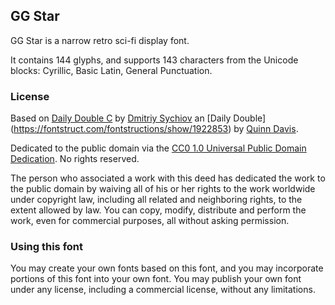 
## GG Star

GG Star is a narrow retro sci-fi display font.

It contains 144 glyphs, and supports 143 characters from the Unicode blocks: Cyrillic, Basic Latin, General Punctuation.

### License

Based on [Daily Double C](https://fontstruct.com/fontstructions/show/1922938) by [Dmitriy Sychiov](https://fontstruct.com/fontstructors/1104892/sychoff) an [Daily Double] (https://fontstruct.com/fontstructions/show/1922853) by [Quinn Davis](https://fontstruct.com/fontstructors/1507185/sonicfontshd).

Dedicated to the public domain via the [CC0 1.0 Universal Public Domain Dedication](https://creativecommons.org/publicdomain/zero/1.0/). No rights reserved.

The person who associated a work with this deed has dedicated the work to the public domain by waiving all of his or her rights to the work worldwide under copyright law, including all related and neighboring rights, to the extent allowed by law. You can copy, modify, distribute and perform the work, even for commercial purposes, all without asking permission.

### Using this font

You may create your own fonts based on this font, and you may incorporate portions of this font into your own font. You may publish your own font under any license, including a commercial license, without any limitations.

